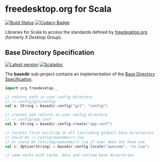 # freedesktop.org for Scala

[![Build Status](https://travis-ci.com/wookietreiber/scala-xdg.svg?branch=master)](https://travis-ci.com/wookietreiber/scala-xdg)
[![Codacy Badge](https://api.codacy.com/project/badge/Grade/d75c6a961304408fbf73fd37268b65b7)](https://www.codacy.com/app/wookietreiber/scala-xdg?utm_source=github.com&amp;utm_medium=referral&amp;utm_content=wookietreiber/scala-xdg&amp;utm_campaign=Badge_Grade)

Libraries for Scala to access the standards defined by [freedesktop.org][fdo] (formerly *X Desktop Group*).

## Base Directory Specification

[![Latest version](https://index.scala-lang.org/wookietreiber/scala-xdg/scala-xdg-basedir/latest.svg)](https://index.scala-lang.org/wookietreiber/scala-xdg/scala-xdg-basedir)
[![Scaladoc](http://javadoc-badge.appspot.com/com.github.wookietreiber/scala-xdg-basedir_2.12.svg?label=scaladoc)](http://javadoc-badge.appspot.com/com.github.wookietreiber/scala-xdg-basedir_2.12)

The **basedir** sub-project contains an implementation of the [Base Directory Specification][basedir].

```scala
import org.freedesktop._

// returns path in user config directory
// ~/.config/git/config
val a: String = basedir.config("git", "config")

// creates and returns in user config directory
// ~/.config/app.conf
val b: String = basedir.config.create("app.conf")

// locates first existing in all (including global) base directories
// could be ~/.config/awesome/rc.lua
// or could be /etc/xdg/awesome/rc.lua if user does not have one
val c: Option[String] = basedir.config.locate("awesome", "rc.lua")

// same works with cache, data and runtime base directories
```


[fdo]: http://www.freedesktop.org/
[basedir]: http://standards.freedesktop.org/basedir-spec/basedir-spec-latest.html
